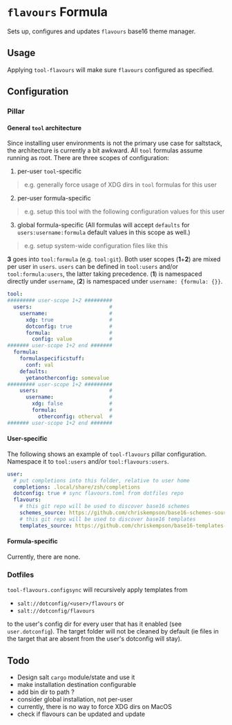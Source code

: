 # `flavours` Formula
Sets up, configures and updates `flavours` base16 theme manager.

## Usage
Applying `tool-flavours` will make sure `flavours` configured as specified.

## Configuration
### Pillar
#### General `tool` architecture
Since installing user environments is not the primary use case for saltstack, the architecture is currently a bit awkward. All `tool` formulas assume running as root. There are three scopes of configuration:
1. per-user `tool`-specific
  > e.g. generally force usage of XDG dirs in `tool` formulas for this user
2. per-user formula-specific
  > e.g. setup this tool with the following configuration values for this user
3. global formula-specific (All formulas will accept `defaults` for `users:username:formula` default values in this scope as well.)
  > e.g. setup system-wide configuration files like this

**3** goes into `tool:formula` (e.g. `tool:git`). Both user scopes (**1**+**2**) are mixed per user in `users`. `users` can be defined in `tool:users` and/or `tool:formula:users`, the latter taking precedence. (**1**) is namespaced directly under `username`, (**2**) is namespaced under `username: {formula: {}}`.

```yaml
tool:
######### user-scope 1+2 #########
  users:                         #
    username:                    #
      xdg: true                  #
      dotconfig: true            #
      formula:                   #
        config: value            #
####### user-scope 1+2 end #######
  formula:
    formulaspecificstuff:
      conf: val
    defaults:
      yetanotherconfig: somevalue
######### user-scope 1+2 #########
    users:                       #
      username:                  #
        xdg: false               #
        formula:                 #
          otherconfig: otherval  #
####### user-scope 1+2 end #######
```

#### User-specific
The following shows an example of `tool-flavours` pillar configuration. Namespace it to `tool:users` and/or `tool:flavours:users`.
```yaml
user:
  # put completions into this folder, relative to user home
  completions: .local/share/zsh/completions
  dotconfig: true # sync flavours.toml from dotfiles repo
  flavours:
    # this git repo will be used to discover base16 schemes
    schemes_source: https://github.com/chriskempson/base16-schemes-source.git
    # this git repo will be used to discover base16 templates
    templates_source: https://github.com/chriskempson/base16-templates-source.git
```

#### Formula-specific
Currently, there are none.

### Dotfiles
`tool-flavours.configsync` will recursively apply templates from

- `salt://dotconfig/<user>/flavours` or
- `salt://dotconfig/flavours`

to the user's config dir for every user that has it enabled (see `user.dotconfig`). The target folder will not be cleaned by default (ie files in the target that are absent from the user's dotconfig will stay).

## Todo
* Design salt `cargo` module/state and use it
* make installation destination configurable
* add bin dir to path ?
* consider global installation, not per-user
* currently, there is no way to force XDG dirs on MacOS
* check if flavours can be updated and update
